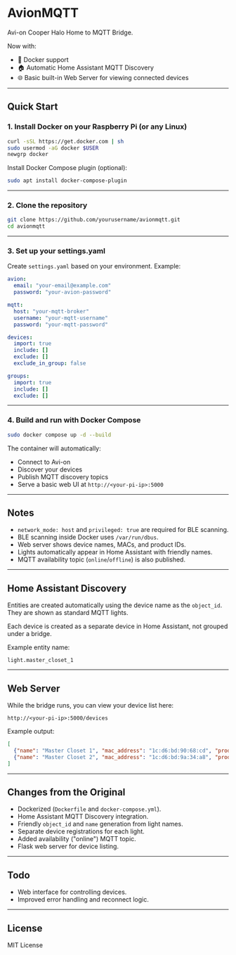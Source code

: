 # AvionMQTT

Avi-on Cooper Halo Home to MQTT Bridge.

Now with:
- 🚀 Docker support
- 🏠 Automatic Home Assistant MQTT Discovery
- 🌐 Basic built-in Web Server for viewing connected devices

---

## Quick Start

### 1. Install Docker on your Raspberry Pi (or any Linux)

```bash
curl -sSL https://get.docker.com | sh
sudo usermod -aG docker $USER
newgrp docker
```

Install Docker Compose plugin (optional):

```bash
sudo apt install docker-compose-plugin
```

---

### 2. Clone the repository

```bash
git clone https://github.com/yourusername/avionmqtt.git
cd avionmqtt
```

---

### 3. Set up your settings.yaml

Create `settings.yaml` based on your environment. Example:

```yaml
avion:
  email: "your-email@example.com"
  password: "your-avion-password"

mqtt:
  host: "your-mqtt-broker"
  username: "your-mqtt-username"
  password: "your-mqtt-password"

devices:
  import: true
  include: []
  exclude: []
  exclude_in_group: false

groups:
  import: true
  include: []
  exclude: []
```

---

### 4. Build and run with Docker Compose

```bash
sudo docker compose up -d --build
```

The container will automatically:
- Connect to Avi-on
- Discover your devices
- Publish MQTT discovery topics
- Serve a basic web UI at `http://<your-pi-ip>:5000`

---

## Notes

- `network_mode: host` and `privileged: true` are required for BLE scanning.
- BLE scanning inside Docker uses `/var/run/dbus`.
- Web server shows device names, MACs, and product IDs.
- Lights automatically appear in Home Assistant with friendly names.
- MQTT availability topic (`online`/`offline`) is also published.

---

## Home Assistant Discovery

Entities are created automatically using the device name as the `object_id`.  
They are shown as standard MQTT lights.

Each device is created as a separate device in Home Assistant, not grouped under a bridge.

Example entity name:
```text
light.master_closet_1
```

---

## Web Server

While the bridge runs, you can view your device list here:

```text
http://<your-pi-ip>:5000/devices
```

Example output:

```json
[
  {"name": "Master Closet 1", "mac_address": "1c:d6:bd:90:68:cd", "product_id": 93},
  {"name": "Master Closet 2", "mac_address": "1c:d6:bd:9a:34:a8", "product_id": 93}
]
```

---

## Changes from the Original

- Dockerized (`Dockerfile` and `docker-compose.yml`).
- Home Assistant MQTT Discovery integration.
- Friendly `object_id` and `name` generation from light names.
- Separate device registrations for each light.
- Added availability ("online") MQTT topic.
- Flask web server for device listing.

---

## Todo

- Web interface for controlling devices.
- Improved error handling and reconnect logic.

---

## License

MIT License
